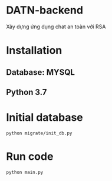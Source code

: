 # DATN-backend
Xây dựng ứng dụng chat an toàn với RSA

# Installation

## Database: MYSQL
## Python 3.7

# Initial database
```
python migrate/init_db.py
```

# Run code
```
python main.py
```
